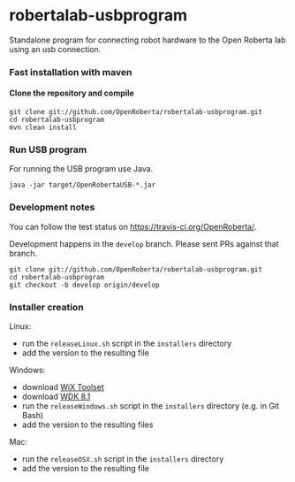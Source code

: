 # robertalab-usbprogram
Standalone program for connecting robot hardware to the Open Roberta lab using
an usb connection.

### Fast installation with maven

#### Clone the repository and compile
    git clone git://github.com/OpenRoberta/robertalab-usbprogram.git
    cd robertalab-usbprogram
    mvn clean install

### Run USB program
For running the USB program use Java.

    java -jar target/OpenRobertaUSB-*.jar

### Development notes

You can follow the test status on https://travis-ci.org/OpenRoberta/.

Development happens in the `develop` branch. Please sent PRs against that
branch.

    git clone git://github.com/OpenRoberta/robertalab-usbprogram.git
    cd robertalab-usbprogram
    git checkout -b develop origin/develop
    
### Installer creation
Linux:
- run the `releaseLinux.sh` script in the `installers` directory
- add the version to the resulting file

Windows:
- download [WiX Toolset](https://github.com/wixtoolset/wix3/releases)
- download [WDK 8.1](https://www.microsoft.com/en-us/download/details.aspx?id=42273)
- run the `releaseWindows.sh` script in the `installers` directory (e.g. in Git Bash)
- add the version to the resulting files

Mac:
- run the `releaseOSX.sh` script in the `installers` directory
- add the version to the resulting file
